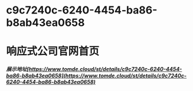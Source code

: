 # c9c7240c-6240-4454-ba86-b8ab43ea0658
# 响应式公司官网首页
##### 展示地址[https://www.tomde.cloud/st/details/c9c7240c-6240-4454-ba86-b8ab43ea0658](https://www.tomde.cloud/st/details/c9c7240c-6240-4454-ba86-b8ab43ea0658)